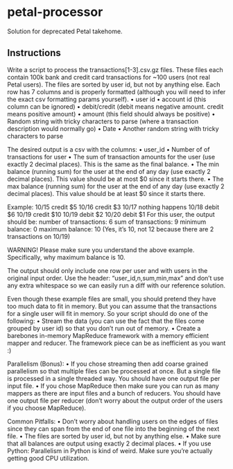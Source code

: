 # petal-processor
Solution for deprecated Petal takehome.

## Instructions
Write a script to process the transactions[1-3].csv.gz files. 
These files each contain 100k bank and credit card transactions for ~100 users (not real Petal users). The files are sorted by user id, but not by anything else. Each row has 7 columns and is properly formatted (although you will need to infer the exact csv formatting params yourself).
	•	user id
	•	account id (this column can be ignored)
	•	debit/credit (debit means negative amount. credit means positive amount)
	•	amount (this field should always be positive)
	•	Random string with tricky characters to parse (where a transaction description would normally go)
	•	Date
	•	Another random string with tricky characters to parse

The desired output is a csv with the columns:
	•	user_id
	•	Number of of transactions for user
	•	The sum of transaction amounts for the user (use exactly 2 decimal places). This is the same as the final balance.
	•	The min balance (running sum) for the user at the end of any day (use exactly 2 decimal places). This value should be at most $0 since it starts there.
	•	The max balance (running sum) for the user at the end of any day (use exactly 2 decimal places). This value should be at least $0 since it starts there.

Example:
10/15 credit $5
10/16 credit $3
10/17 nothing happens
10/18 debit $6
10/19 credit $10
10/19 debit $2
10/20 debit $1
For this user, the output should be:
	number of transactions: 6
	sum of transactions: 9
minimum balance: 0
maximum balance: 10 (Yes, it’s 10, not 12 because there are 2 transactions on 10/19)

WARNING! Please make sure you understand the above example. Specifically, why maximum balance is 10.

The output should only include one row per user and with users in the original input order.
Use the header: “user_id,n,sum,min,max” and don’t use any extra whitespace so we can easily run a diff with our reference solution.

Even though these example files are small, you should pretend they have too much data to fit in memory. But you can assume that the transactions for a single user will fit in memory. So your script should do one of the following:
	•	Stream the data (you can use the fact that the files come grouped by user id) so that you don’t run out of memory.
	•	Create a barebones in-memory MapReduce framework with a memory efficient mapper and reducer. The framework piece can be as inefficient as you want :)

Parallelism (Bonus):
	•	If you chose streaming then add coarse grained parallelism so that multiple files can be processed at once. But a single file is processed in a single threaded way. You should have one output file per input file.
	•	If you chose MapReduce then make sure you can run as many mappers as there are input files and a bunch of reducers. You should have one output file per reducer (don’t worry about the output order of the users if you choose MapReduce).

Common Pitfalls:
	•	Don’t worry about handling users on the edges of files since they can span from the end of one file into the beginning of the next file.
	•	The files are sorted by user id, but not by anything else. 
	•	Make sure that all balances are output using exactly 2 decimal places.
	•	If you use Python: Parallelism in Python is kind of weird. Make sure you’re actually getting good CPU utilization.

